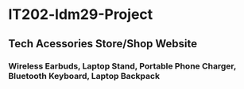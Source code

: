 # IT202-ldm29-Project
## Tech Acessories Store/Shop Website
### Wireless Earbuds, Laptop Stand, Portable Phone Charger, Bluetooth Keyboard, Laptop Backpack
